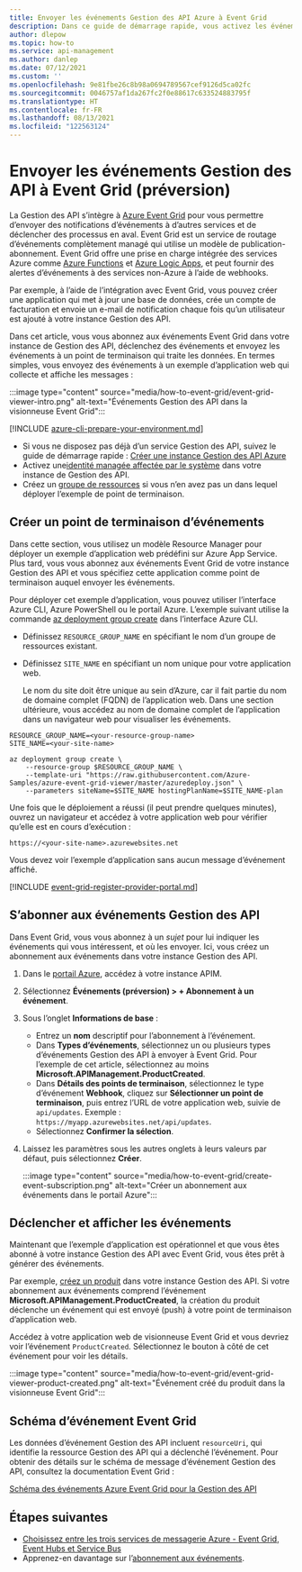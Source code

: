 ```yaml
---
title: Envoyer les événements Gestion des API Azure à Event Grid
description: Dans ce guide de démarrage rapide, vous activez les événements Event Grid pour votre instance Gestion des API Azure, puis vous envoyez des événements à un exemple d’application.
author: dlepow
ms.topic: how-to
ms.service: api-management
ms.author: danlep
ms.date: 07/12/2021
ms.custom: ''
ms.openlocfilehash: 9e81fbe26c8b98a0694789567cef9126d5ca02fc
ms.sourcegitcommit: 0046757af1da267fc2f0e88617c633524883795f
ms.translationtype: HT
ms.contentlocale: fr-FR
ms.lasthandoff: 08/13/2021
ms.locfileid: "122563124"
---
```

# <a name="send-events-from-api-management-to-event-grid-preview"></a>Envoyer les événements Gestion des API à Event Grid (préversion)

La Gestion des API s’intègre à [Azure Event Grid](../event-grid/overview.md) pour vous permettre d’envoyer des notifications d’événements à d’autres services et de déclencher des processus en aval. Event Grid est un service de routage d’événements complètement managé qui utilise un modèle de publication-abonnement. Event Grid offre une prise en charge intégrée des services Azure comme [Azure Functions](../azure-functions/functions-overview.md) et [Azure Logic Apps](../logic-apps/logic-apps-overview.md), et peut fournir des alertes d’événements à des services non-Azure à l’aide de webhooks.

Par exemple, à l’aide de l’intégration avec Event Grid, vous pouvez créer une application qui met à jour une base de données, crée un compte de facturation et envoie un e-mail de notification chaque fois qu’un utilisateur est ajouté à votre instance Gestion des API.

Dans cet article, vous vous abonnez aux événements Event Grid dans votre instance de Gestion des API, déclenchez des événements et envoyez les événements à un point de terminaison qui traite les données. En termes simples, vous envoyez des événements à un exemple d’application web qui collecte et affiche les messages :

:::image type="content" source="media/how-to-event-grid/event-grid-viewer-intro.png" alt-text="Événements Gestion des API dans la visionneuse Event Grid":::

[!INCLUDE [azure-cli-prepare-your-environment.md](../../includes/azure-cli-prepare-your-environment.md)]
- Si vous ne disposez pas déjà d’un service Gestion des API, suivez le guide de démarrage rapide : [Créer une instance Gestion des API Azure](get-started-create-service-instance.md)
- Activez une[identité managée affectée par le système](api-management-howto-use-managed-service-identity.md#create-a-system-assigned-managed-identity) dans votre instance de Gestion des API.
- Créez un [groupe de ressources](../azure-resource-manager/management/manage-resource-groups-portal.md#create-resource-groups) si vous n’en avez pas un dans lequel déployer l’exemple de point de terminaison.

## <a name="create-an-event-endpoint"></a>Créer un point de terminaison d’événements

Dans cette section, vous utilisez un modèle Resource Manager pour déployer un exemple d’application web prédéfini sur Azure App Service. Plus tard, vous vous abonnez aux événements Event Grid de votre instance Gestion des API et vous spécifiez cette application comme point de terminaison auquel envoyer les événements.

Pour déployer cet exemple d’application, vous pouvez utiliser l’interface Azure CLI, Azure PowerShell ou le portail Azure. L’exemple suivant utilise la commande [az deployment group create](/cli/azure/deployment/group#az_deployment_group_create) dans l’interface Azure CLI.

* Définissez `RESOURCE_GROUP_NAME` en spécifiant le nom d’un groupe de ressources existant.
* Définissez `SITE_NAME` en spécifiant un nom unique pour votre application web.

  Le nom du site doit être unique au sein d’Azure, car il fait partie du nom de domaine complet (FQDN) de l’application web. Dans une section ultérieure, vous accédez au nom de domaine complet de l’application dans un navigateur web pour visualiser les événements.

```azurecli-interactive
RESOURCE_GROUP_NAME=<your-resource-group-name>
SITE_NAME=<your-site-name>

az deployment group create \
    --resource-group $RESOURCE_GROUP_NAME \
    --template-uri "https://raw.githubusercontent.com/Azure-Samples/azure-event-grid-viewer/master/azuredeploy.json" \
    --parameters siteName=$SITE_NAME hostingPlanName=$SITE_NAME-plan
```

Une fois que le déploiement a réussi (il peut prendre quelques minutes), ouvrez un navigateur et accédez à votre application web pour vérifier qu’elle est en cours d’exécution :

`https://<your-site-name>.azurewebsites.net`

Vous devez voir l’exemple d’application sans aucun message d’événement affiché.

[!INCLUDE [event-grid-register-provider-portal.md](../../includes/event-grid-register-provider-portal.md)]

## <a name="subscribe-to-api-management-events"></a>S’abonner aux événements Gestion des API

Dans Event Grid, vous vous abonnez à un *sujet* pour lui indiquer les événements qui vous intéressent, et où les envoyer. Ici, vous créez un abonnement aux événements dans votre instance Gestion des API.

1. Dans le [portail Azure](https://portal.azure.com), accédez à votre instance APIM.
1. Sélectionnez **Événements (préversion) > + Abonnement à un événement**. 
1. Sous l’onglet **Informations de base** :
    * Entrez un **nom** descriptif pour l’abonnement à l’événement.
    * Dans **Types d’événements**, sélectionnez un ou plusieurs types d’événements Gestion des API à envoyer à Event Grid. Pour l’exemple de cet article, sélectionnez au moins **Microsoft.APIManagement.ProductCreated**. 
    * Dans **Détails des points de terminaison**, sélectionnez le type d’événement **Webhook**, cliquez sur **Sélectionner un point de terminaison**, puis entrez l’URL de votre application web, suivie de `api/updates`. Exemple : `https://myapp.azurewebsites.net/api/updates`.
    * Sélectionnez **Confirmer la sélection**.
1. Laissez les paramètres sous les autres onglets à leurs valeurs par défaut, puis sélectionnez **Créer**.

    :::image type="content" source="media/how-to-event-grid/create-event-subscription.png" alt-text="Créer un abonnement aux événements dans le portail Azure":::

## <a name="trigger-and-view-events"></a>Déclencher et afficher les événements

Maintenant que l’exemple d’application est opérationnel et que vous êtes abonné à votre instance Gestion des API avec Event Grid, vous êtes prêt à générer des événements.

Par exemple, [créez un produit](./api-management-howto-add-products.md) dans votre instance Gestion des API. Si votre abonnement aux événements comprend l’événement **Microsoft.APIManagement.ProductCreated**, la création du produit déclenche un événement qui est envoyé (push) à votre point de terminaison d’application web. 

Accédez à votre application web de visionneuse Event Grid et vous devriez voir l’événement `ProductCreated`. Sélectionnez le bouton à côté de cet événement pour voir les détails. 

:::image type="content" source="media/how-to-event-grid/event-grid-viewer-product-created.png" alt-text="Événement créé du produit dans la visionneuse Event Grid":::

## <a name="event-grid-event-schema"></a>Schéma d’événement Event Grid

Les données d’événement Gestion des API incluent `resourceUri`, qui identifie la ressource Gestion des API qui a déclenché l’événement. Pour obtenir des détails sur le schéma de message d’événement Gestion des API, consultez la documentation Event Grid :

[Schéma des événements Azure Event Grid pour la Gestion des API](../event-grid/event-schema-api-management.md)

## <a name="next-steps"></a>Étapes suivantes

* [Choisissez entre les trois services de messagerie Azure - Event Grid, Event Hubs et Service Bus](../event-grid/compare-messaging-services.md)
* Apprenez-en davantage sur l’[abonnement aux événements](../event-grid/subscribe-through-portal.md).